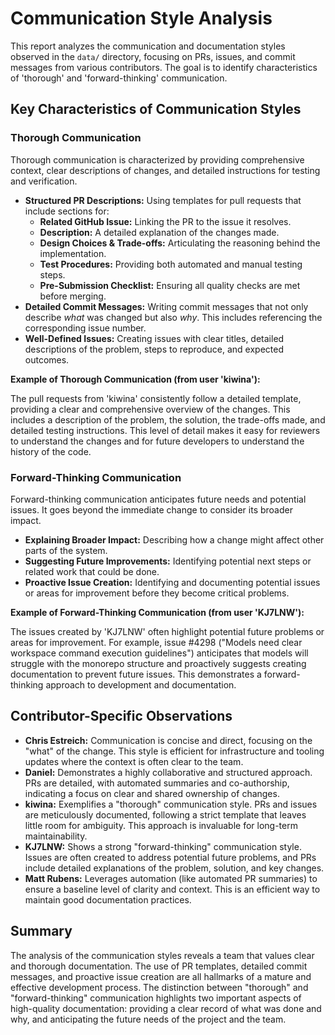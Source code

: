 # Communication Style Analysis

This report analyzes the communication and documentation styles observed in the `data/` directory, focusing on PRs, issues, and commit messages from various contributors. The goal is to identify characteristics of 'thorough' and 'forward-thinking' communication.

## Key Characteristics of Communication Styles

### Thorough Communication

Thorough communication is characterized by providing comprehensive context, clear descriptions of changes, and detailed instructions for testing and verification.

- **Structured PR Descriptions:** Using templates for pull requests that include sections for:
    - **Related GitHub Issue:** Linking the PR to the issue it resolves.
    - **Description:** A detailed explanation of the changes made.
    - **Design Choices & Trade-offs:** Articulating the reasoning behind the implementation.
    - **Test Procedures:** Providing both automated and manual testing steps.
    - **Pre-Submission Checklist:** Ensuring all quality checks are met before merging.
- **Detailed Commit Messages:** Writing commit messages that not only describe *what* was changed but also *why*. This includes referencing the corresponding issue number.
- **Well-Defined Issues:** Creating issues with clear titles, detailed descriptions of the problem, steps to reproduce, and expected outcomes.

**Example of Thorough Communication (from user 'kiwina'):**

The pull requests from 'kiwina' consistently follow a detailed template, providing a clear and comprehensive overview of the changes. This includes a description of the problem, the solution, the trade-offs made, and detailed testing instructions. This level of detail makes it easy for reviewers to understand the changes and for future developers to understand the history of the code.

### Forward-Thinking Communication

Forward-thinking communication anticipates future needs and potential issues. It goes beyond the immediate change to consider its broader impact.

- **Explaining Broader Impact:** Describing how a change might affect other parts of the system.
- **Suggesting Future Improvements:** Identifying potential next steps or related work that could be done.
- **Proactive Issue Creation:** Identifying and documenting potential issues or areas for improvement before they become critical problems.

**Example of Forward-Thinking Communication (from user 'KJ7LNW'):**

The issues created by 'KJ7LNW' often highlight potential future problems or areas for improvement. For example, issue #4298 ("Models need clear workspace command execution guidelines") anticipates that models will struggle with the monorepo structure and proactively suggests creating documentation to prevent future issues. This demonstrates a forward-thinking approach to development and documentation.

## Contributor-Specific Observations

- **Chris Estreich:** Communication is concise and direct, focusing on the "what" of the change. This style is efficient for infrastructure and tooling updates where the context is often clear to the team.
- **Daniel:** Demonstrates a highly collaborative and structured approach. PRs are detailed, with automated summaries and co-authorship, indicating a focus on clear and shared ownership of changes.
- **kiwina:** Exemplifies a "thorough" communication style. PRs and issues are meticulously documented, following a strict template that leaves little room for ambiguity. This approach is invaluable for long-term maintainability.
- **KJ7LNW:** Shows a strong "forward-thinking" communication style. Issues are often created to address potential future problems, and PRs include detailed explanations of the problem, solution, and key changes.
- **Matt Rubens:** Leverages automation (like automated PR summaries) to ensure a baseline level of clarity and context. This is an efficient way to maintain good documentation practices.

## Summary

The analysis of the communication styles reveals a team that values clear and thorough documentation. The use of PR templates, detailed commit messages, and proactive issue creation are all hallmarks of a mature and effective development process. The distinction between "thorough" and "forward-thinking" communication highlights two important aspects of high-quality documentation: providing a clear record of what was done and why, and anticipating the future needs of the project and the team.